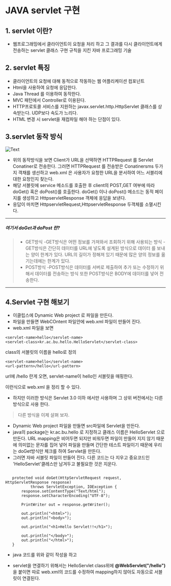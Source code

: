 # JAVA servlet 구현
## 1. servlet 이란?
 - 웹프로그래밍에서 클라이언트이 요청을 처리 하고 그 결과를 다시 클라이언트에게 전송하는 servlet 클래스 구현 규칙을 지킨 자바 프로그래밍 기술
## 2. servlet 특징
 - 클라이언트의 요청에 대해 동적으로 작동하는 웹 어플리케이션 컴포넌트
 - Html을 사용하여 요청에 응답한다.  
 - Java Thread 를 이용하여 동작한다.
 - MVC 패턴에서 Controller로 이용된다.
 - HTTP프로토콜 서비스를 지원하는  javax.servlet.http.HttpServlet 클래스를 상속받는다. UDP보다 속도가 느리다.
 - HTML 변경 시 servlet을 재컴파일 해야 하는 단점이 있다.
## 3.servlet 동작 방식
![Text](https://cdn.discordapp.com/attachments/557469204186398724/557471891565314048/servlet_.png)
 - 위의 동작방식을 보면 Client가 URL을 선택하면 HTTPRequest 를 Servlet Conatiner로 전송한다.  그러면 HTTPRequest 를 전송받은 Conatinersms 두가지 객채를 생선하고 web.xml 은 사용자가 요청한 URL을 분서하여 어느 서블리에 대한 요청인지 찾는다.
- 해당 서블릿에 service 메소드를 호출한 후 client의 POST,GET 여부에 따라 doGet() 혹은 doPost()를 호출한다.
 doGet() 이나 doPost() 메소드는 동적 페이지를 생성하고 HttpservletResponse 객체에 응답을 보낸다.
- 응답이 마치면 HttpservletRequest,HttpservletResponse 두객체를 소멸시킨다.
 -----------------------------------
##### 여기서 doGet과 doPost 란?  

>- GET방식
> -GET방식은 어떤 정보를 가져와서 조회하기 위해 사용되는 방식
> -GET방식은 간단히 데이터를 URL에 넣도록 설계된 방식으로 데이터 를 보내는 양이 한계가 있다. URL의 길이가 정해져 있기 때문에 많은 양의 정보를 옮기는데에는 한계가 있다.
>- POST방식
> -POST방식은 데이터를 서버로 제출하여 추가 또는 수정하기 위해서 데이터를 전송하는 방식 또한 POST방식은 BODY에 데이터를 넣어 전송한다.
-------------------------------
## 4.Servlet 구현 해보기

- 이클립스에 Dynamic Web project 로 파일을 만든다.
- 파일을 만들면 WebCOntent 파일안에 web.xml 파일이 만들어 진다.
- web.xml 파일을 보면

>  <servlet>
  	<servlet-name>hello</servlet-name>
  	<servlet-class>kr.ac.bu.hello.HelloServlet</servlet-class>
  </servlet>
 class의 서블릿의 이름을 hello로 정의

>  <servlet-mapping>
  	<servlet-name>hello</servlet-name>
  	<url-pattern>/hello</url-pattern>
  </servlet-mapping>
url에 /hello 란게 오면, servlet-name이 hello인 서블릿을 매핑한다.

이런식으로 web.xml 을 정리 할 수 있다.

- 하지만 이러한 방식은 Servlet 3.0 이하 에서만 사용하며 그 상위 버전에서는 다른 방식으로 사용 한다.

>다른 방식을 이제 살펴 보자.

-  Dynamic Web project 파일을 만들면 src파일에 Servlet을 만든다.
- java의 package는 kr.ac.bu.hello 로 지정하고 클래스 이름은 HelloServlet 으로 만든다. URL mapping은 비어두면 되지만 비워두면 파일이 만들어 지지 않기 때문에 의미없는 문자를 집어 넣어 파일을 만들며 간단한 테스트 파일이기 때문에 우리는 doGet방식만 체크를 하여 Servlet을 만든다.  
- 그러면 자바 서블릿 파일이 만들어 진다. 다른 코드는 다 지우고 중요코드인 'HelloServlet'클레스만 남겨두고 불필요한 것은 지운다.


 ```public class HelloServlet extends HttpServlet {

	protected void doGet(HttpServletRequest request, HttpServletResponse response)
			throws ServletException, IOException {
		response.setContentType("Text/html");
	    response.setCharacterEncoding("UTF-8");

	    PrintWriter out = response.getWriter();

	    out.println("<html>");
	    out.println("<body>");

	    out.println("<h1>Hello Servlet!!</h1>");

	    out.println("</body>");
	    out.println("</html>");
	}
  ```

- java 코드를 위와 같이 작성을 하고  

- servlet을 연결하기 위해서는 HelloServlet class위에 __@WebServlet("/hello")__ 을 붙이면 따로 web.xml의 코드를 수정하여 mapping하지 않아도 자동으로 서블릿이 연결된다.   
